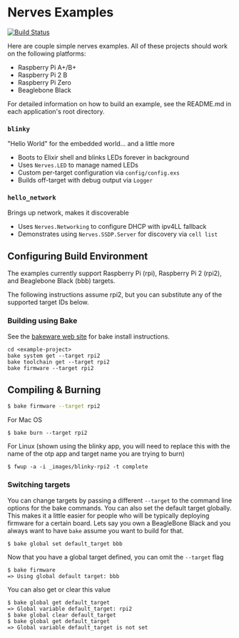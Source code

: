 Nerves Examples
===============

[![Build Status](https://travis-ci.org/nerves-project/nerves-examples.png?branch=master)](https://travis-ci.org/nerves-project/nerves-examples)

Here are couple simple nerves examples.   All of these projects should work on the following platforms:

- Raspberry Pi A+/B+
- Raspberry Pi 2 B
- Raspberry Pi Zero
- Beaglebone Black

For detailed information on how to build an example, see the README.md in each application's root directory.

### `blinky`

"Hello World" for the embedded world... and a little more

- Boots to Elixir shell and blinks LEDs forever in background
- Uses `Nerves.LED` to manage named LEDs
- Custom per-target configuration via `config/config.exs`
- Builds off-target with debug output via `Logger`

### `hello_network`

Brings up network, makes it discoverable

- Uses `Nerves.Networking` to configure DHCP with ipv4LL fallback
- Demonstrates using `Nerves.SSDP.Server` for discovery via `cell list`

## Configuring Build Environment

The examples currently support Raspberry Pi (rpi), Raspberry Pi 2 (rpi2), and Beaglebone Black (bbb) targets.

The following instructions assume rpi2, but you can substitute any of the supported target IDs below.

### Building using Bake

See the [bakeware web site](http://bakeware.io) for bake install instructions.

```
cd <example-project>
bake system get --target rpi2
bake toolchain get --target rpi2
bake firmware --target rpi2
```

## Compiling & Burning

```sh
$ bake firmware --target rpi2
```

For Mac OS
```
$ bake burn --target rpi2
```

For Linux (shown using the blinky app, you will need to replace this with the name of the otp app and target name you are trying to burn)
```
$ fwup -a -i _images/blinky-rpi2 -t complete
```

### Switching targets

You can change targets by passing a different `--target` to the command line options for the bake commands. You can also set the default target globally. This makes it a little easier for people who will be typically deploying firmware for a certain board. Lets say you own a BeagleBone Black and you always want to have `bake` assume you want to build for that.

```
$ bake global set default_target bbb
```

Now that you have a global target defined, you can omit the `--target` flag

```
$ bake firmware
=> Using global default target: bbb
```

You can also get or clear this value

```
$ bake global get default_target
=> Global variable default_target: rpi2
$ bake global clear default_target
$ bake global get default_target
=> Global variable default_target is not set
```
